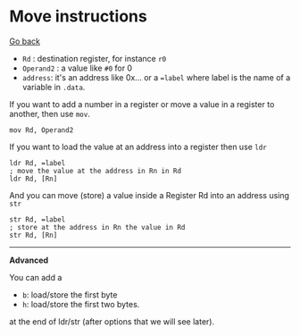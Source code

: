 # Move instructions

[Go back](..)

* ``Rd`` : destination register, for instance ``r0``
* ``Operand2`` : a value like `#0` for 0
* ``address``: it's an address like 0x...
or a ``=label`` where label is the name of a variable
  in ``.data``.
  
If you want to add a number in a register or move
a value in a register to another, then use ``mov``.

```asm6502
mov Rd, Operand2
```

If you want to load the value at an address into a register
then use ``ldr``

```asm6502
ldr Rd, =label
; move the value at the address in Rn in Rd
ldr Rd, [Rn]
```

And you can move (store) a value inside a Register
Rd into an address using ``str``

```asm6502
str Rd, =label
; store at the address in Rn the value in Rd
str Rd, [Rn]
```

<hr class="sr">

**Advanced**

You can add a 

* ``b``: load/store the first byte
* ``h``: load/store the first two bytes.

at the end of ldr/str (after options that we will
see later).